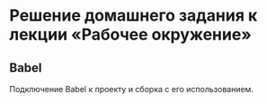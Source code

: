 # Решение домашнего задания к лекции «Рабочее окружение»

## Babel

Подключение Babel к проекту и сборка с его использованием. 
